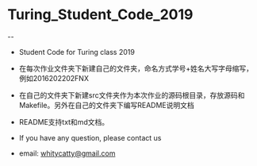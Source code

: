 # Turing_Student_Code_2019
--
* Student Code for Turing class 2019

* 在每次作业文件夹下新建自己的文件夹，命名方式学号+姓名大写字母缩写，例如2016202202FNX

* 在自己的文件夹下新建src文件夹作为本次作业的源码根目录，存放源码和Makefile。另外在自己的文件夹下编写README说明文档

* README支持txt和md文档。

* If you have any question, please contact us

* email: whitycatty@gmail.com
